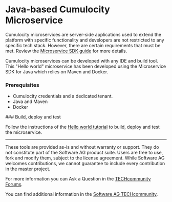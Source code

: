 # Java-based Cumulocity Microservice

Cumulocity microservices are server-side applications used to extend the platform with specific functionality and developers are not restricted to any specific tech stack. However, there are certain requirements that must be met. Review the [Microservice SDK guide](https://cumulocity.com/guides/microservice-sdk/introduction/) for more details.

Cumulocity microservices can be developed with any IDE and build tool. This "Hello world" microservice has been developed using the Microservice SDK for Java which relies on Maven and Docker.

### Prerequisites

*   Cumulocity credentials and a dedicated tenant.
*   Java and Maven
*   Docker

### Build, deploy and test

Follow the instructions of the [Hello world tutorial](https://cumulocity.com/guides/microservice-sdk/java/#java-microservice) to build, deploy and test the microservice.

-----------------------------

These tools are provided as-is and without warranty or support. They do not constitute part of the Software AG product suite. Users are free to use, fork and modify them, subject to the license agreement. While Software AG welcomes contributions, we cannot guarantee to include every contribution in the master project.

For more information you can Ask a Question in the [TECHcommunity Forums](http://tech.forums.softwareag.com/techjforum/forums/list.page?product=cumulocity).

You can find additional information in the [Software AG TECHcommunity](http://techcommunity.softwareag.com/home/-/product/name/cumulocity).
